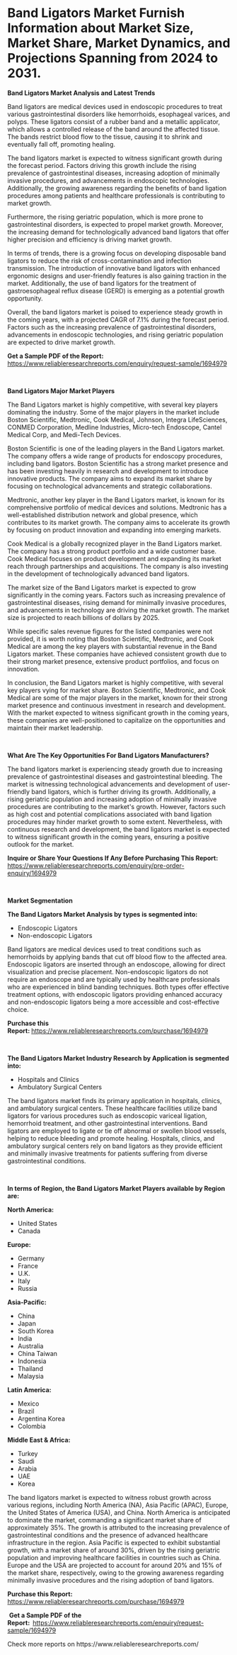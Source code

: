 <p><h1>Band Ligators Market Furnish Information about Market Size, Market Share, Market Dynamics, and Projections Spanning from 2024 to 2031.</h1></p><p><strong>Band Ligators Market Analysis and Latest Trends</strong></p>
<p><p>Band ligators are medical devices used in endoscopic procedures to treat various gastrointestinal disorders like hemorrhoids, esophageal varices, and polyps. These ligators consist of a rubber band and a metallic applicator, which allows a controlled release of the band around the affected tissue. The bands restrict blood flow to the tissue, causing it to shrink and eventually fall off, promoting healing.</p><p>The band ligators market is expected to witness significant growth during the forecast period. Factors driving this growth include the rising prevalence of gastrointestinal diseases, increasing adoption of minimally invasive procedures, and advancements in endoscopic technologies. Additionally, the growing awareness regarding the benefits of band ligation procedures among patients and healthcare professionals is contributing to market growth.</p><p>Furthermore, the rising geriatric population, which is more prone to gastrointestinal disorders, is expected to propel market growth. Moreover, the increasing demand for technologically advanced band ligators that offer higher precision and efficiency is driving market growth.</p><p>In terms of trends, there is a growing focus on developing disposable band ligators to reduce the risk of cross-contamination and infection transmission. The introduction of innovative band ligators with enhanced ergonomic designs and user-friendly features is also gaining traction in the market. Additionally, the use of band ligators for the treatment of gastroesophageal reflux disease (GERD) is emerging as a potential growth opportunity.</p><p>Overall, the band ligators market is poised to experience steady growth in the coming years, with a projected CAGR of 7.1% during the forecast period. Factors such as the increasing prevalence of gastrointestinal disorders, advancements in endoscopic technologies, and rising geriatric population are expected to drive market growth.</p></p>
<p><strong>Get a Sample PDF of the Report:&nbsp;</strong> <a href="https://www.reliableresearchreports.com/enquiry/request-sample/1694979">https://www.reliableresearchreports.com/enquiry/request-sample/1694979</a></p>
<p>&nbsp;</p>
<p><strong>Band Ligators Major Market Players</strong></p>
<p><p>The Band Ligators market is highly competitive, with several key players dominating the industry. Some of the major players in the market include Boston Scientific, Medtronic, Cook Medical, Johnson, Integra LifeSciences, CONMED Corporation, Medline Industries, Micro-tech Endoscope, Cantel Medical Corp, and Medi-Tech Devices.</p><p>Boston Scientific is one of the leading players in the Band Ligators market. The company offers a wide range of products for endoscopy procedures, including band ligators. Boston Scientific has a strong market presence and has been investing heavily in research and development to introduce innovative products. The company aims to expand its market share by focusing on technological advancements and strategic collaborations.</p><p>Medtronic, another key player in the Band Ligators market, is known for its comprehensive portfolio of medical devices and solutions. Medtronic has a well-established distribution network and global presence, which contributes to its market growth. The company aims to accelerate its growth by focusing on product innovation and expanding into emerging markets.</p><p>Cook Medical is a globally recognized player in the Band Ligators market. The company has a strong product portfolio and a wide customer base. Cook Medical focuses on product development and expanding its market reach through partnerships and acquisitions. The company is also investing in the development of technologically advanced band ligators.</p><p>The market size of the Band Ligators market is expected to grow significantly in the coming years. Factors such as increasing prevalence of gastrointestinal diseases, rising demand for minimally invasive procedures, and advancements in technology are driving the market growth. The market size is projected to reach billions of dollars by 2025.</p><p>While specific sales revenue figures for the listed companies were not provided, it is worth noting that Boston Scientific, Medtronic, and Cook Medical are among the key players with substantial revenue in the Band Ligators market. These companies have achieved consistent growth due to their strong market presence, extensive product portfolios, and focus on innovation.</p><p>In conclusion, the Band Ligators market is highly competitive, with several key players vying for market share. Boston Scientific, Medtronic, and Cook Medical are some of the major players in the market, known for their strong market presence and continuous investment in research and development. With the market expected to witness significant growth in the coming years, these companies are well-positioned to capitalize on the opportunities and maintain their market leadership.</p></p>
<p>&nbsp;</p>
<p><strong>What Are The Key Opportunities For Band Ligators Manufacturers?</strong></p>
<p><p>The band ligators market is experiencing steady growth due to increasing prevalence of gastrointestinal diseases and gastrointestinal bleeding. The market is witnessing technological advancements and development of user-friendly band ligators, which is further driving its growth. Additionally, a rising geriatric population and increasing adoption of minimally invasive procedures are contributing to the market's growth. However, factors such as high cost and potential complications associated with band ligation procedures may hinder market growth to some extent. Nevertheless, with continuous research and development, the band ligators market is expected to witness significant growth in the coming years, ensuring a positive outlook for the market.</p></p>
<p><strong>Inquire or Share Your Questions If Any Before Purchasing This Report:</strong> <a href="https://www.reliableresearchreports.com/enquiry/pre-order-enquiry/1694979">https://www.reliableresearchreports.com/enquiry/pre-order-enquiry/1694979</a></p>
<p>&nbsp;</p>
<p><strong>Market Segmentation</strong></p>
<p><strong>The Band Ligators Market Analysis by types is segmented into:</strong></p>
<p><ul><li>Endoscopic Ligators</li><li>Non-endoscopic Ligators</li></ul></p>
<p><p>Band ligators are medical devices used to treat conditions such as hemorrhoids by applying bands that cut off blood flow to the affected area. Endoscopic ligators are inserted through an endoscope, allowing for direct visualization and precise placement. Non-endoscopic ligators do not require an endoscope and are typically used by healthcare professionals who are experienced in blind banding techniques. Both types offer effective treatment options, with endoscopic ligators providing enhanced accuracy and non-endoscopic ligators being a more accessible and cost-effective choice.</p></p>
<p><strong>Purchase this Report:&nbsp;</strong><a href="https://www.reliableresearchreports.com/purchase/1694979">https://www.reliableresearchreports.com/purchase/1694979</a></p>
<p>&nbsp;</p>
<p><strong>The Band Ligators Market Industry Research by Application is segmented into:</strong></p>
<p><ul><li>Hospitals and Clinics</li><li>Ambulatory Surgical Centers</li></ul></p>
<p><p>The band ligators market finds its primary application in hospitals, clinics, and ambulatory surgical centers. These healthcare facilities utilize band ligators for various procedures such as endoscopic variceal ligation, hemorrhoid treatment, and other gastrointestinal interventions. Band ligators are employed to ligate or tie off abnormal or swollen blood vessels, helping to reduce bleeding and promote healing. Hospitals, clinics, and ambulatory surgical centers rely on band ligators as they provide efficient and minimally invasive treatments for patients suffering from diverse gastrointestinal conditions.</p></p>
<p>&nbsp;</p>
<p><strong>In terms of Region, the Band Ligators Market Players available by Region are:</strong></p>
<p>
    <p> <strong> North America: </strong>
        <ul>
            <li>United States</li>
            <li>Canada</li>
        </ul>
        </p> 
    <p> <strong> Europe: </strong>
        <ul>
            <li>Germany</li>
            <li>France</li>
            <li>U.K.</li>
            <li>Italy</li>
            <li>Russia</li>
        </ul>
        </p> 
    <p> <strong> Asia-Pacific: </strong>
        <ul>
            <li>China</li>
            <li>Japan</li>
            <li>South Korea</li>
            <li>India</li>
            <li>Australia</li>
            <li>China Taiwan</li>
            <li>Indonesia</li>
            <li>Thailand</li>
            <li>Malaysia</li>
        </ul>
        </p> 
    <p> <strong> Latin America: </strong>
        <ul>
            <li>Mexico</li>
            <li>Brazil</li>
            <li>Argentina Korea</li>
            <li>Colombia</li>
        </ul>
        </p> 
    <p> <strong> Middle East & Africa: </strong>
        <ul>
            <li>Turkey</li>
            <li>Saudi</li>
            <li>Arabia</li>
            <li>UAE</li>
            <li>Korea</li>
        </ul>
    </p>
    </p>
<p><p>The band ligators market is expected to witness robust growth across various regions, including North America (NA), Asia Pacific (APAC), Europe, the United States of America (USA), and China. North America is anticipated to dominate the market, commanding a significant market share of approximately 35%. The growth is attributed to the increasing prevalence of gastrointestinal conditions and the presence of advanced healthcare infrastructure in the region. Asia Pacific is expected to exhibit substantial growth, with a market share of around 30%, driven by the rising geriatric population and improving healthcare facilities in countries such as China. Europe and the USA are projected to account for around 20% and 15% of the market share, respectively, owing to the growing awareness regarding minimally invasive procedures and the rising adoption of band ligators.</p></p>
<p><strong>Purchase this Report: </strong><a href="https://www.reliableresearchreports.com/purchase/1694979">https://www.reliableresearchreports.com/purchase/1694979</a></p>
<p>&nbsp;<strong>Get a Sample PDF of the Report:&nbsp;&nbsp;</strong><a href="https://www.reliableresearchreports.com/enquiry/request-sample/1694979">https://www.reliableresearchreports.com/enquiry/request-sample/1694979</a></p>
<p><strong></strong></p>
<p>Check more reports on https://www.reliableresearchreports.com/</p>